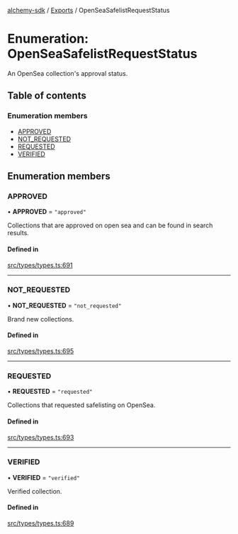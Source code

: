 [alchemy-sdk](../README.md) / [Exports](../modules.md) / OpenSeaSafelistRequestStatus

# Enumeration: OpenSeaSafelistRequestStatus

An OpenSea collection's approval status.

## Table of contents

### Enumeration members

- [APPROVED](OpenSeaSafelistRequestStatus.md#approved)
- [NOT\_REQUESTED](OpenSeaSafelistRequestStatus.md#not_requested)
- [REQUESTED](OpenSeaSafelistRequestStatus.md#requested)
- [VERIFIED](OpenSeaSafelistRequestStatus.md#verified)

## Enumeration members

### APPROVED

• **APPROVED** = `"approved"`

Collections that are approved on open sea and can be found in search results.

#### Defined in

[src/types/types.ts:691](https://github.com/alchemyplatform/alchemy-sdk-js/blob/ae0aa3f0/src/types/types.ts#L691)

___

### NOT\_REQUESTED

• **NOT\_REQUESTED** = `"not_requested"`

Brand new collections.

#### Defined in

[src/types/types.ts:695](https://github.com/alchemyplatform/alchemy-sdk-js/blob/ae0aa3f0/src/types/types.ts#L695)

___

### REQUESTED

• **REQUESTED** = `"requested"`

Collections that requested safelisting on OpenSea.

#### Defined in

[src/types/types.ts:693](https://github.com/alchemyplatform/alchemy-sdk-js/blob/ae0aa3f0/src/types/types.ts#L693)

___

### VERIFIED

• **VERIFIED** = `"verified"`

Verified collection.

#### Defined in

[src/types/types.ts:689](https://github.com/alchemyplatform/alchemy-sdk-js/blob/ae0aa3f0/src/types/types.ts#L689)
